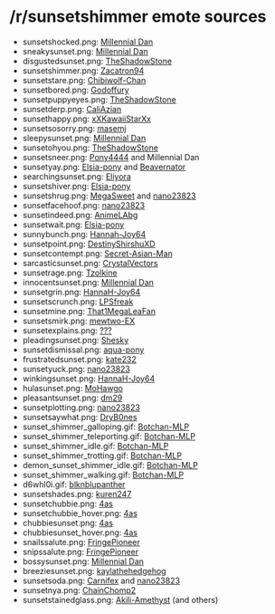 /r/sunsetshimmer emote sources
==============================

* sunsetshocked.png: [Millennial Dan](http://millennialdan.deviantart.com/)
* sneakysunset.png: [Millennial Dan](http://millennialdan.deviantart.com/)
* disgustedsunset.png: [TheShadowStone](http://theshadowstone.deviantart.com/art/What-do-you-MEAN-that-magic-is-banned-426931692)
* sunsetshimmer.png: [Zacatron94](http://zacatron94.deviantart.com/art/Sunset-Shimmer-421583007)
* sunsetstare.png: [Chibiwolf-Chan](http://chibiwolf-chan.deviantart.com/art/Sunset-Shimmer-Request-421482538)
* sunsetbored.png: [Godoffury](http://godoffury.deviantart.com/art/Sunset-Shimmer-vector-423699204)
* sunsetpuppyeyes.png: [TheShadowStone](http://theshadowstone.deviantart.com/art/You-don-t-know-ANYTHING-about-friendship-Sunset-394813840)
* sunsetderp.png: [CaliAzian](http://caliazian.deviantart.com/art/Sunset-Shimmer-Derp-380997559)
* sunsethappy.png: [xXKawaiiStarXx](http://xxkawaiistarxx.deviantart.com/art/Sunset-Shimmer-Vector-419606544)
* sunsetsosorry.png: [masemj](http://masemj.deviantart.com/art/Seeya-Sucker-376503465)
* sleepysunset.png: [Millennial Dan](http://millennialdan.deviantart.com/)
* sunsetohyou.png: [TheShadowStone](http://theshadowstone.deviantart.com/art/Sunset-listen-to-yourself-424623468)
* sunsetsneer.png: [Pony4444](http://pony4444.deviantart.com/art/Sunset-Shimmer-392421670) and Millennial Dan
* sunsetyay.png: [Elsia-pony](http://elsia-pony.deviantart.com/art/Christmas-Sunset-Shimmer-424318278) and [Beavernator](http://beavernator.deviantart.com/art/The-Prodigal-Student-438423312)
* searchingsunset.png: [Eliyora](http://eliyora.deviantart.com/art/Sunset-Shimmer-414611926)
* sunsetshiver.png: [Elsia-pony](http://elsia-pony.deviantart.com/art/Neglected-Sunset-Shimmer-443123533)
* sunsetshrug.png: [MegaSweet](http://megasweet.deviantart.com/art/lol-idunno-192238159) and [nano23823](http://sta.sh/0thwhq3nqfh)
* sunsetfacehoof.png: [nano23823](http://nano23823.deviantart.com/art/Sunset-Shimmer-facehoof-445032356)
* sunsetindeed.png: [AnimeLAbg](http://animelabg.deviantart.com/art/Sunset-Shimmer-450414946)
* sunsetwait.png: [Elsia-pony](http://elsia-pony.deviantart.com/art/Crying-Sunset-434528243)
* sunnybunch.png: [Hannah-Joy64](http://hannah-joy64.deviantart.com/art/Sunny-Bunch-Being-Adorable-388645187)
* sunsetpoint.png: [DestinyShirshuXD](http://destinyshirshuxd.deviantart.com/art/Sunset-Shimmer-Vector-You-must-be-new-here-382970127)
* sunsetcontempt.png: [Secret-Asian-Man](http://secret-asian-man.deviantart.com/art/Sunset-Shimmer-388836524)
* sarcasticsunset.png: [CrystalVectors](http://crystalvectors.deviantart.com/art/Bossy-Sunset-Shimmer-406352175)
* sunsetrage.png: [Tzolkine](http://tzolkine.deviantart.com/art/Sunset-Satan-Is-Pissed-Off-Vector-389271198)
* innocentsunset.png: [Millennial Dan](http://millennialdan.deviantart.com/art/Sunset-s-First-Crown-407343994)
* sunsetgrin.png: [HannaH-Joy64](http://hannah-joy64.deviantart.com/art/Sunset-Shimmer-Rarity-Grin-385485396)
* sunsetscrunch.png: [LPSfreak](http://lpsfreak.deviantart.com/art/Mean-Sunset-Shimmer-427245694)
* sunsetmine.png: [That1MegaLeaFan](http://that1megaleafan.deviantart.com/art/Sunset-Crown-Thief-414097613)
* sunsetsmirk.png: [mewtwo-EX](http://mewtwo-ex.deviantart.com/art/MLP-EqG-Sunset-Shimmer-398190717)
* sunsetexplains.png: [???](http://www.derpiboo.ru/387933)
* pleadingsunset.png: [Shesky](http://shesky.deviantart.com/art/Sunset-Shimmer-437092804)
* sunsetdismissal.png: [aqua-pony](http://aqua-pony.deviantart.com/art/Sunset-belittles-Applejack-415138297)
* frustratedsunset.png: [kate232](http://kate232.deviantart.com/art/Sunset-Shimmer-432476327)
* sunsetyuck.png: [nano23823](http://nano23823.deviantart.com/art/Sunset-Shimmer-loves-cider-440033478)
* winkingsunset.png: [HannaH-Joy64](http://hannah-joy64.deviantart.com/art/Sunset-Shimmer-FlutterShy-wink-385315544)
* hulasunset.png: [MoHawgo](http://mohawgo.deviantart.com/art/Hula-Sunset-Shimmer-448669518)
* pleasantsunset.png: [dm29](http://tmbr.biqbox.com/post/62426742594/hi-there-i-just-know-were-gonna-be-great)
* sunsetplotting.png: [nano23823](http://nano23823.deviantart.com/art/Sunset-Shimmer-plotting-449508826)
* sunsetsaywhat.png: [DryB0nes](http://dry-b0nes.deviantart.com/art/Sunset-didn-t-hear-that-450930450)
* sunset_shimmer_galloping.gif: [Botchan-MLP](http://botchan-mlp.deviantart.com/art/Sunset-Shimmer-galloping-376606209)
* sunset_shimmer_teleporting.gif: [Botchan-MLP](http://botchan-mlp.deviantart.com/art/Sunset-Shimmer-teleporting-376606517)
* sunset_shimmer_idle.gif: [Botchan-MLP](http://botchan-mlp.deviantart.com/art/Sunset-Shimmer-idle-376606055)
* sunset_shimmer_trotting.gif: [Botchan-MLP](http://botchan-mlp.deviantart.com/art/Sunset-Shimmer-trotting-376605494)
* demon_sunset_shimmer_idle.gif: [Botchan-MLP](http://botchan-mlp.deviantart.com/art/Equestria-Girls-Demon-Sunset-Shimmer-idle-403513341)
* sunset_shimmer_walking.gif: [Botchan-MLP](http://botchan-mlp.deviantart.com/art/Equestria-Girls-Sunset-Shimmer-walking-463839876)
* d6whl0i.gif: [blknblupanther](http://blknblupanther.deviantart.com/art/Clapping-Sunset-Shimmer-Icon-417365154)
* sunsetshades.png: [kuren247](http://kuren247.deviantart.com/art/Believe-me-i-m-great-433291882)
* sunsetchubbie.png: [4as](http://4as.deviantart.com/art/No-Touching-Flash-414169728)
* sunsetchubbie_hover.png: [4as](http://4as.deviantart.com/art/No-Touching-Flash-414169728)
* chubbiesunset.png: [4as](http://4as.deviantart.com/art/No-Touching-Flash-414169728)
* chubbiesunset_hover.png: [4as](http://4as.deviantart.com/art/No-Touching-Flash-414169728)
* snailssalute.png: [FringePioneer](http://fringepioneer.deviantart.com/art/Snails-Salute-Vector-434821823)
* snipssalute.png: [FringePioneer](http://fringepioneer.deviantart.com/art/Snips-Salute-Vector-443528979)
* bossysunset.png: [Millennial Dan](http://millennialdan.deviantart.com/art/Bossy-Sunset-Shimmer-450808465)
* breeziesunset.png: [kaylathehedgehog](http://kaylathehedgehog.deviantart.com/art/Breezie-Sunset-Shimmer-438265201)
* sunsetsoda.png: [Carnifex](http://carniscorner.tumblr.com/post/83466827912/watchingyourworldturntochaos) and [nano23823](http://nano23823.deviantart.com)
* sunsetnya.png: [ChainChomp2](http://chainchomp2.deviantart.com/art/Sunset-Shimmer-NYA-392646521)
* sunsetstainedglass.png: [Akili-Amethyst](http://akili-amethyst.deviantart.com/art/Sunset-Shimmer-Stained-Glass-Vector-453583345) (and others)
